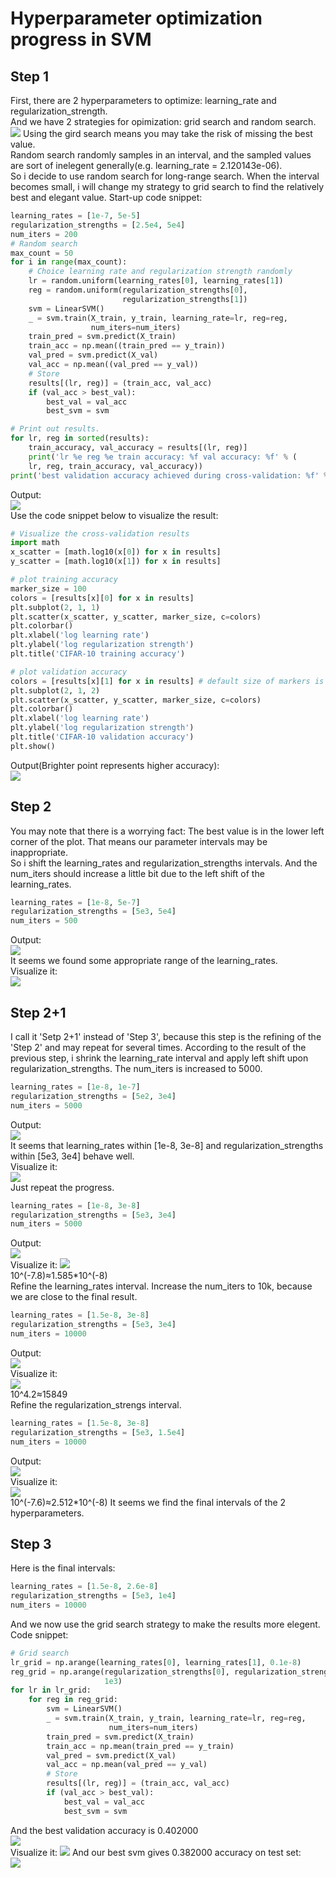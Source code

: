 # Hyperparameter optimization progress in SVM
## Step 1
First, there are 2 hyperparameters to optimize: learning_rate and regularization_strength.    
And we have 2 strategies for opimization: grid search and random search.
![](http://oo1ncxa8y.bkt.clouddn.com//markdown-img-paste-20171107150745579.png)
Using the gird search means you may take the risk of missing the best value.    
Random search randomly samples in an interval, and the sampled values are sort of inelegent generally(e.g. learning_rate = 2.120143e-06).   
So i decide to use random search for long-range search. When the interval becomes small, i  will change my strategy to grid search to find the relatively best and elegant value.
Start-up code snippet:
```python
learning_rates = [1e-7, 5e-5]
regularization_strengths = [2.5e4, 5e4]
num_iters = 200
# Random search
max_count = 50
for i in range(max_count):
    # Choice learning rate and regularization strength randomly
    lr = random.uniform(learning_rates[0], learning_rates[1])
    reg = random.uniform(regularization_strengths[0],
                         regularization_strengths[1])
    svm = LinearSVM()
    _ = svm.train(X_train, y_train, learning_rate=lr, reg=reg,
                  num_iters=num_iters)
    train_pred = svm.predict(X_train)
    train_acc = np.mean((train_pred == y_train))
    val_pred = svm.predict(X_val)
    val_acc = np.mean((val_pred == y_val))
    # Store
    results[(lr, reg)] = (train_acc, val_acc)
    if (val_acc > best_val):
        best_val = val_acc
        best_svm = svm

# Print out results.
for lr, reg in sorted(results):
    train_accuracy, val_accuracy = results[(lr, reg)]
    print('lr %e reg %e train accuracy: %f val accuracy: %f' % (
    lr, reg, train_accuracy, val_accuracy))
print('best validation accuracy achieved during cross-validation: %f' % best_val)
```
Output:   
![](http://oo1ncxa8y.bkt.clouddn.com//markdown-img-paste-20171107154011526.png)   
Use the code snippet below to visualize the result:
```python
# Visualize the cross-validation results
import math
x_scatter = [math.log10(x[0]) for x in results]
y_scatter = [math.log10(x[1]) for x in results]

# plot training accuracy
marker_size = 100
colors = [results[x][0] for x in results]
plt.subplot(2, 1, 1)
plt.scatter(x_scatter, y_scatter, marker_size, c=colors)
plt.colorbar()
plt.xlabel('log learning rate')
plt.ylabel('log regularization strength')
plt.title('CIFAR-10 training accuracy')

# plot validation accuracy
colors = [results[x][1] for x in results] # default size of markers is 20
plt.subplot(2, 1, 2)
plt.scatter(x_scatter, y_scatter, marker_size, c=colors)
plt.colorbar()
plt.xlabel('log learning rate')
plt.ylabel('log regularization strength')
plt.title('CIFAR-10 validation accuracy')
plt.show()
```
Output(Brighter point represents higher accuracy):   
![](http://oo1ncxa8y.bkt.clouddn.com//markdown-img-paste-20171107154202246.png)
## Step 2
You may note that there is a worrying fact: The best value is in the lower left corner of the plot. That means our parameter intervals may be inappropriate.   
So i shift the learning_rates and regularization_strengths intervals. And the num_iters should increase a little bit due to the left shift of the learning_rates.   
```python
learning_rates = [1e-8, 5e-7]
regularization_strengths = [5e3, 5e4]
num_iters = 500
```
Output:    
![](http://oo1ncxa8y.bkt.clouddn.com//markdown-img-paste-20171107160650378.png)   
It seems we found some appropriate range of the learning_rates.   
Visualize it:   
![](http://oo1ncxa8y.bkt.clouddn.com//markdown-img-paste-20171107161026713.png)
## Step 2+1
I call it 'Setp 2+1' instead of 'Step 3', because this step is the refining of
the 'Step 2' and may repeat for several times.
According to the result of the previous step, i shrink the learning_rate interval and apply left shift upon regularization_strengths. The num_iters is increased to 5000.

```python
learning_rates = [1e-8, 1e-7]
regularization_strengths = [5e2, 3e4]
num_iters = 5000
```
Output:   
![](http://oo1ncxa8y.bkt.clouddn.com//markdown-img-paste-20171108135230624.png)   
It seems that learning_rates within [1e-8, 3e-8] and regularization_strengths within [5e3, 3e4] behave well.    
Visualize it:   
![](http://oo1ncxa8y.bkt.clouddn.com//markdown-img-paste-20171108135349691.png)   
Just repeat the progress.   
```python
learning_rates = [1e-8, 3e-8]
regularization_strengths = [5e3, 3e4]
num_iters = 5000
```
Output:   
![](http://oo1ncxa8y.bkt.clouddn.com//markdown-img-paste-2017110912322905.png)    
Visualize it:
![](http://oo1ncxa8y.bkt.clouddn.com//markdown-img-paste-2017110912324417.png)    
10^(-7.8)≈1.585\*10^(-8)    
Refine the learning_rates interval. Increase the num_iters to 10k, because we are close to the final result.
```python
learning_rates = [1.5e-8, 3e-8]   
regularization_strengths = [5e3, 3e4]
num_iters = 10000
```
Output:   
![](http://oo1ncxa8y.bkt.clouddn.com//markdown-img-paste-20171109134707936.png)   
Visualize it:   
![](http://oo1ncxa8y.bkt.clouddn.com//markdown-img-paste-20171109134739199.png)   
10^4.2≈15849    
Refine the regularization_strengs interval.   
```python
learning_rates = [1.5e-8, 3e-8]   
regularization_strengths = [5e3, 1.5e4]
num_iters = 10000
```
Output:   
![](http://oo1ncxa8y.bkt.clouddn.com//markdown-img-paste-20171109154018115.png)   
Visualize it:   
![](http://oo1ncxa8y.bkt.clouddn.com//markdown-img-paste-20171109154031659.png)   
10^(-7.6)≈2.512\*10^(-8)
It seems we find the final intervals of the 2 hyperparameters.
## Step 3
Here is the final intervals:    
```python
learning_rates = [1.5e-8, 2.6e-8]
regularization_strengths = [5e3, 1e4]
num_iters = 10000
```
And we now use the grid search strategy to make the results more elegent.   
Code snippet:   
```python
# Grid search
lr_grid = np.arange(learning_rates[0], learning_rates[1], 0.1e-8)
reg_grid = np.arange(regularization_strengths[0], regularization_strengths[1],
                     1e3)
for lr in lr_grid:
    for reg in reg_grid:
        svm = LinearSVM()
        _ = svm.train(X_train, y_train, learning_rate=lr, reg=reg,
                      num_iters=num_iters)
        train_pred = svm.predict(X_train)
        train_acc = np.mean(train_pred == y_train)
        val_pred = svm.predict(X_val)
        val_acc = np.mean(val_pred == y_val)
        # Store
        results[(lr, reg)] = (train_acc, val_acc)
        if (val_acc > best_val):
            best_val = val_acc
            best_svm = svm
```
And the best validation accuracy is 0.402000   
![](http://oo1ncxa8y.bkt.clouddn.com//markdown-img-paste-20171110195127280.png)   
Visualize it:
![](http://oo1ncxa8y.bkt.clouddn.com//markdown-img-paste-20171110195140682.png)
And our best svm gives 0.382000 accuracy on test set:   
![](http://oo1ncxa8y.bkt.clouddn.com//markdown-img-paste-20171110195303636.png)
